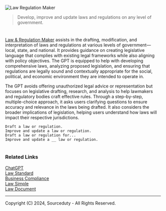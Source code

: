 ![Law Regulation Maker](https://github.com/user-attachments/assets/3abc22bc-0754-43c1-b3c5-3028074d415e)

> Develop, improve and update laws and regulations on any level of government.

#

[Law & Regulation Maker](https://chatgpt.com/g/g-bEMydJOQQ-law-regulation-maker) assists in the drafting, modification, and interpretation of laws and regulations at various levels of government—local, state, and national. It provides guidance on creating legislative language that complies with existing legal frameworks while also aligning with policy objectives. The GPT is equipped to help with developing comprehensive laws, analyzing proposed legislation, and ensuring that regulations are legally sound and contextually appropriate for the social, political, and economic environment they are intended to operate in.

The GPT avoids offering unauthorized legal advice or representation but focuses on legislative drafting, research, and analysis to help lawmakers and regulatory bodies craft effective rules. Through a step-by-step, multiple-choice approach, it asks users clarifying questions to ensure accuracy and relevance in the laws being drafted. It also considers the broader implications of legislation, helping users understand how laws will impact their respective jurisdictions.

```
Draft a law or regulation.
Improve and update a law or regulation.
Draft a law or regulation for...
Improve and update a __ law or regulation.
```

#
### Related Links

[ChatGPT](https://github.com/sourceduty/ChatGPT)
<br>
[Law Standard](https://github.com/sourceduty/Law_Standard)
<br>
[Business Compliance](https://github.com/sourceduty/Business_Compliance)
<br>
[Law Simple](https://github.com/sourceduty/Law_Simple)
<br>
[Law Document](https://github.com/sourceduty/Law_Document)

***
Copyright (C) 2024, Sourceduty - All Rights Reserved.
